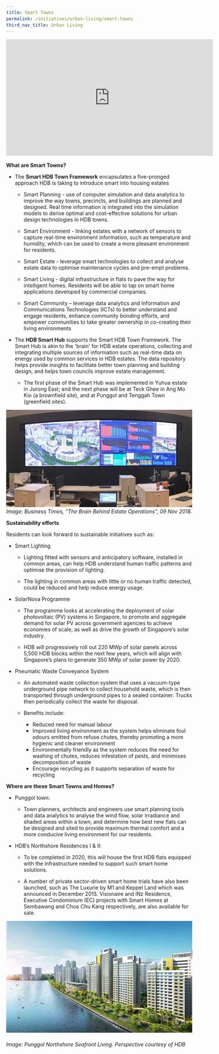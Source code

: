 ```yaml
---
title: Smart Towns
permalink: /initiatives/urban-living/smart-towns
third_nav_title: Urban Living
---
```

<iframe width="560" height="315" src="https://www.youtube.com/embed/nvEQE84SK1g" frameborder="0" allow="accelerometer; autoplay; clipboard-write; encrypted-media; gyroscope; picture-in-picture" allowfullscreen></iframe>


**What are Smart Towns?**

-   The  **Smart HDB Town Framework**  encapsulates a five-pronged approach HDB is taking to introduce smart into housing estates

	-   Smart Planning - use of computer simulation and data analytics to improve the way towns, precincts, and buildings are planned and designed. Real time information is integrated into the simulation models to derive optimal and cost-effective solutions for urban design technologies in HDB towns.

	-   Smart Environment - linking estates with a network of sensors to capture real-time environment information, such as temperature and humidity, which can be used to create a more pleasant environment for residents.

	-   Smart Estate - leverage smart technologies to collect and analyse estate data to optimise maintenance cycles and pre-empt problems.

	-   Smart Living - digital infrastructure in flats to pave the way for intelligent homes. Residents will be able to tap on smart home applications developed by commercial companies.

	-   Smart Community – leverage data analytics and Information and Communications Technologies (ICTs) to better understand and engage residents, enhance community bonding efforts, and empower communities to take greater ownership in co-creating their living environments

-   The  **HDB Smart Hub**  supports the Smart HDB Town Framework. The Smart Hub is akin to the 'brain' for HDB estate operations, collecting and integrating multiple sources of information such as real-time data on energy used by common services in HDB estates. The data repository helps provide insights to facilitate better town planning and building design, and helps town councils improve estate management.
    -   The first phase of the Smart Hub was implemented in Yuhua estate in Jurong East; and the next phase will be at Teck Ghee in Ang Mo Kio (a brownfield site), and at Punggol and Tenggah Town (greenfield sites).
 
![Peek into the estate operations](/images/initiatives/estate-operations.jpeg)
*Image: Business Times, "The Brain Behind Estate Operations", 09 Nov 2018.*


**Sustainability efforts**

Residents can look forward to sustainable initiatives such as:

-   Smart Lighting

	-   Lighting fitted with sensors and anticipatory software, installed in common areas, can help HDB understand human traffic patterns and optimise the provision of lighting.

	-   The lighting in common areas with little or no human traffic detected, could be reduced and help reduce energy usage.

-   SolarNova Programme

	-   The programme looks at accelerating the deployment of solar photovoltaic (PV) systems in Singapore, to promote and aggregate demand for solar PV across government agencies to achieve economies of scale, as well as drive the growth of Singapore’s solar industry.

	-   HDB will progressively roll out 220 MWp of solar panels across 5,500 HDB blocks within the next few years, which will align with Singapore’s plans to generate 350 MWp of solar power by 2020.

-   Pneumatic Waste Conveyance System

	-   An automated waste collection system that uses a vacuum-type underground pipe network to collect household waste, which is then transported through underground pipes to a sealed container. Trucks then periodically collect the waste for disposal.

	-   Benefits include:

		-   Reduced need for manual labour
		-   Improved living environment as the system helps eliminate foul odours emitted from refuse chutes, thereby promoting a more hygienic and cleaner environment
		-   Environmentally friendly as the system reduces the need for washing of chutes, reduces infestation of pests, and minimises decomposition of waste
		-   Encourage recycling as it supports separation of waste for recycling

**Where are these Smart Towns and Homes?**

-   Punggol town:

	-   Town planners, architects and engineers use smart planning tools and data analytics to analyse the wind flow, solar irradiance and shaded areas within a town, and determine how best new flats can be designed and sited to provide maximum thermal comfort and a more conducive living environment for our residents.

-   HDB’s Northshore Residences I & II:

	-   To be completed in 2020, this will house the first HDB flats equipped with the infrastructure needed to support such smart home solutions.

	-   A number of private sector-driven smart home trials have also been launched, such as The Luxurie by M1 and Keppel Land which was announced in December 2015. Visionaire and iNz Residence, Executive Condominium (EC) projects with Smart Homes at Sembawang and Choa Chu Kang respectively, are also available for sale.

![Punggol Northshore Seafront Living](/images/initiatives/smart-nation-punggol-northshore.jpg)
<h6>Image: Punggol Northshore Seafront Living. Perspective courtesy of HDB</h6>

 
